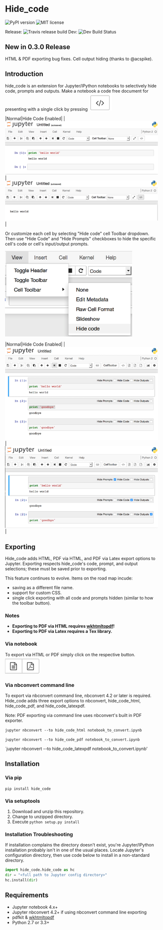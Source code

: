 # Hide_code
![PyPI version](https://badge.fury.io/py/hide_code.svg) ![MIT license](https://img.shields.io/github/license/mashape/apistatus.svg) 

Release: ![Travis release build](https://travis-ci.org/kirbs-/hide_code.svg?branch=master) Dev: ![Dev Build Status](https://travis-ci.org/kirbs-/hide_code.svg?branch=dev)

## New in 0.3.0 Release
HTML & PDF exporting bug fixes.
Cell output hiding (thanks to @acspike).

## Introduction
hide_code is an extension for Jupyter/IPython notebooks to selectively hide code, prompts and outputs. Make a notebook a code free document for presenting with a single click by pressing ![hide_code toggle](/images/button.png)

|Normal|Hide Code Enabled|
|![image1.1](/images/1.1.png)|
![image1.2](/images/1.2.png)|

Or customize each cell by selecting "Hide code" cell Toolbar dropdown. Then use "Hide Code" and "Hide Prompts" checkboxes to hide the specific cell's code or cell's input/output prompts.

![image2](/images/2.png)

|Normal|Hide Code Enabled|
|![image3.1](/images/3.1.png)|![image3.2](/images/3.2.png)|

## Exporting
Hide_code adds HTML, PDF via HTML, and PDF via Latex export options to Jupyter. Exporting respects hide_code's code, prompt, and output selections; these must be saved prior to exporting. 

This feature continues to evolve. Items on the road map incude:
* saving as a different file name.
* support for custom CSS.
* single click exporting with all code and prompts hidden (similar to how the toolbar button).

### Notes
* **Exporting to PDF via HTML requires [wkhtmltopdf](http://wkhtmltopdf.org/)!** 
* **Exporting to PDF via Latex requires a Tex library.**


### Via notebook
To export via HTML or PDF simply click on the respective button.
![image4.1](/images/4.1.png)

### Via nbconvert command line
To export via nbconvert command line, nbconvert 4.2 or later is required. Hide_code adds three export options to nbconvert, hide_code_html, hide_code_pdf, and hide_code_latexpdf. 

Note: PDF exporting via command line uses nbconvert's built in PDF exporter.

`jupyter nbconvert --to hide_code_html notebook_to_convert.ipynb`

`jupyter nbconvert --to hide_code_pdf notebook_to_convert.ipynb`

`jupyter nbconvert --to hide_code_latexpdf notebook_to_convert.ipynb'


## Installation
### Via pip
`pip install hide_code`

### Via setuptools
1. Download and unzip this repository. 
2. Change to unzipped directory.
3. Execute ```python setup.py install```

### Installation Troubleshooting
If installation complains the directory doesn't exist, you're Jupyter/IPython installation probably isn't in one of the usual places. Locate Jupyter's configuration directory, then use code below to install in a non-standard directory.
```python
import hide_code.hide_code as hc
dir = "<full path to Jupyter config directory>"
hc.install(dir)
```

## Requirements
* Jupyter notebook 4.x+
* Jupyter nbconvert 4.2+ if using nbconvert command line exporting
* pdfkit & [wkhtmltopdf](http://wkhtmltopdf.org/)
* Python 2.7 or 3.3+
